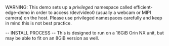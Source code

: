 WARNING: This demo sets up a *privileged* namespace called efficient-edge-demo in order to access /dev/video0 (usually a webcam or MIPI camera) on the host. Please use privileged namespaces carefully and keep in mind this is not best practice.

-- INSTALL PROCESS --
This is designed to run on a 16GiB Orin NX unit, but may be able to fit on an 8GiB version as well. 
